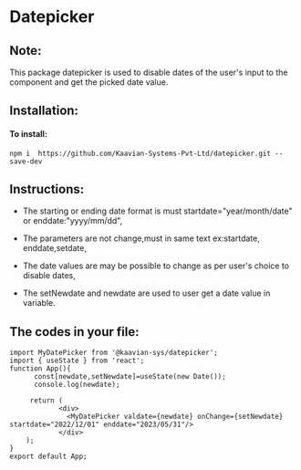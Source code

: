 # Datepicker

## Note:
This package datepicker is used to disable  dates of the user's input to the component and get the picked date value.

## Installation:
#### To install:
```npm i  https://github.com/Kaavian-Systems-Pvt-Ltd/datepicker.git --save-dev```

## Instructions:
- The starting or ending date format is must startdate="year/month/date" or enddate:"yyyy/mm/dd",
* The parameters are not change,must in same text ex:startdate, enddate,setdate,
+ The date values are may be possible to change as per user's choice to disable dates,
- The setNewdate and newdate are used to user get a date value in variable.

## The codes in your file: 
```
import MyDatePicker from '@kaavian-sys/datepicker';
import { useState } from 'react';
function App(){
      const[newdate,setNewdate]=useState(new Date());
      console.log(newdate);
  
     return (
            <div>
              <MyDatePicker valdate={newdate} onChange={setNewdate}  startdate="2022/12/01" enddate="2023/05/31"/>
            </div>
    );
}
export default App;  


```




